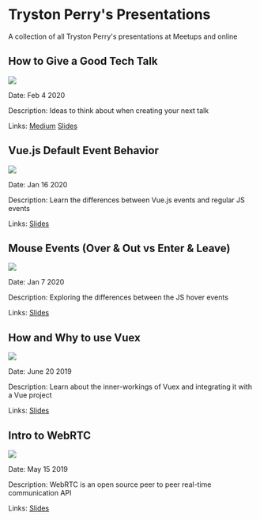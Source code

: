 # Tryston Perry's Presentations

A collection of all Tryston Perry's presentations at Meetups and online

## How to Give a Good Tech Talk

![](https://s3.amazonaws.com/media-p.slid.es/thumbnails/5a9d3f99d6861032fac114d6288f0118/thumb.jpg?1580847250)

Date: Feb 4 2020

Description: Ideas to think about when creating your next talk

Links: [Medium](https://medium.com/@trystonperry/how-to-give-a-good-tech-talk-5c93f07f0e98) [Slides](https://slides.com/trystonperry/deck-aeafc2)

## Vue.js Default Event Behavior

![](https://s3.amazonaws.com/media-p.slid.es/thumbnails/a44c402fdef680a37e3b810ace7219d1/thumb.jpg?1579194835)

Date: Jan 16 2020

Description: Learn the differences between Vue.js events and regular JS events

Links: [Slides](https://slides.com/trystonperry/vue-js-default-event-behavior)

## Mouse Events (Over & Out vs Enter & Leave)

![](https://s3.amazonaws.com/media-p.slid.es/thumbnails/fd7972c0dc317379e61df81998d5951a/thumb.jpg?1578442412)

Date: Jan 7 2020

Description: Exploring the differences between the JS hover events

Links: [Slides](https://slides.com/trystonperry/deck-7df5dd)

## How and Why to use Vuex

![](https://s3.amazonaws.com/media-p.slid.es/thumbnails/43275987bd6fa9f94b9f64f8e09a4940/thumb.jpg?1561050385)

Date: June 20 2019

Description: Learn about the inner-workings of Vuex and integrating it with a Vue project

Links: [Slides](https://slides.com/trystonperry/deck)

## Intro to WebRTC

![](https://s3.amazonaws.com/media-p.slid.es/thumbnails/4a74d88b7dcdd5cc47d6769ac115fb87/thumb.jpg?1558040248)

Date: May 15 2019

Description: WebRTC is an open source peer to peer real-time communication API

Links: [Slides](https://slides.com/trystonperry/intro-to-webrtc)
